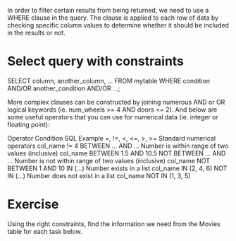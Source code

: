 In order to filter certain results from being returned, we need to use a WHERE clause in the query. The clause is applied to each row of data by checking specific column values to determine whether it should be included in the results or not.

# Select query with constraints
SELECT column, another_column, …
FROM mytable
WHERE condition
    AND/OR another_condition
    AND/OR …;

More complex clauses can be constructed by joining numerous AND or OR logical keywords (ie. num_wheels >= 4 AND doors <= 2). And below are some useful operators that you can use for numerical data (ie. integer or floating point):

  Operator	            Condition	                                                SQL Example
=, !=, <, <=, >, >=	    Standard numerical operators	                            col_name != 4
BETWEEN … AND …	        Number is within range of two values (inclusive)	        col_name BETWEEN 1.5 AND 10.5
NOT BETWEEN … AND …	    Number is not within range of two values (inclusive)	    col_name NOT BETWEEN 1 AND 10
IN (…)	                Number exists in a list	                                  col_name IN (2, 4, 6)
NOT IN (…)	            Number does not exist in a list                          	col_name NOT IN (1, 3, 5)    


# Exercise
Using the right constraints, find the information we need from the Movies table for each task below.


